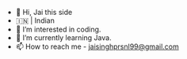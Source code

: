 - 👋 Hi, Jai this side
- 🇮🇳 | Indian
- 👀 I’m interested in coding.
- 🌱 I’m currently learning Java.
- 📫 How to reach me - jaisinghprsnl99@gmail.com

<!---
Jai-This-Side/Jai-This-Side is a ✨ special ✨ repository because its `README.md` (this file) appears on your GitHub profile.
You can click the Preview link to take a look at your changes.
--->
